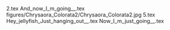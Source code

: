 2.tex
And_now_I_m_going__.tex
figures/Chrysaora_Colorata2/Chrysaora_Colorata2.jpg
5.tex
Hey_jellyfish_Just_hanging_out__.tex
Now_I_m_just_going__.tex